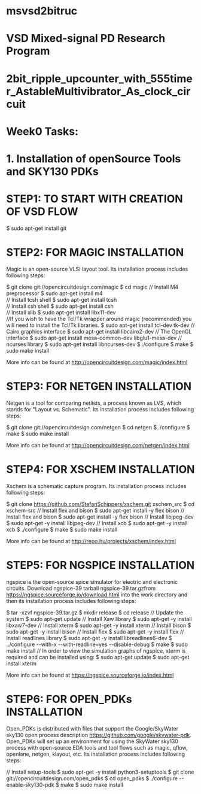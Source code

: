 # msvsd2bitruc
# VSD Mixed-signal PD Research Program
# 2bit_ripple_upcounter_with_555timer_AstableMultivibrator_As_clock_circuit

# Week0 Tasks:


# 1. Installation of openSource Tools and SKY130 PDKs

# STEP1: TO START WITH CREATION OF VSD FLOW
$ sudo apt-get install git

# STEP2: FOR MAGIC INSTALLATION
Magic is an open-source VLSI layout tool. Its installation process includes following steps:

$ git clone git://opencircuitdesign.com/magic
$ cd magic
// Install M4 preprocessor
$ sudo apt-get install m4       
// Install tcsh shell
$ sudo apt-get install tcsh   
// Install csh shell
$ sudo apt-get install csh         
// Install xlib
$ sudo apt-get install libx11-dev  
//If you wish to have the Tcl/Tk wrapper around magic (recommended) you will need to install the Tcl/Tk libraries.
$ sudo apt-get install tcl-dev tk-dev
// Cairo graphics interface
$ sudo apt-get install libcairo2-dev
// The OpenGL interface
$ sudo apt-get install mesa-common-dev libglu1-mesa-dev
// ncurses library 
$ sudo apt-get install libncurses-dev
$ ./configure
$ make
$ sudo make install

More info can be found at http://opencircuitdesign.com/magic/index.html


# STEP3: FOR NETGEN INSTALLATION
Netgen is a tool for comparing netlists, a process known as LVS, which stands for "Layout vs. Schematic". Its installation process includes following steps:

$  git clone git://opencircuitdesign.com/netgen
$  cd netgen
$  ./configure
$  make
$  sudo make install

More info can be found at http://opencircuitdesign.com/netgen/index.html


# STEP4: FOR XSCHEM INSTALLATION
Xschem is a schematic capture program. Its installation process includes following steps:

$  git clone https://github.com/StefanSchippers/xschem.git xschem_src
$   cd xschem-src
// Install flex and bison
$  sudo apt-get install -y flex bison
// Install flex and bison
$  sudo apt-get install -y flex bison
// Install libjpeg-dev 
$  sudo apt-get -y install libjpeg-dev
// Install xcb
$  sudo apt-get -y install xcb
$  ./configure
$  make
$  sudo make install

More info can be found at http://repo.hu/projects/xschem/index.html


# STEP5: FOR NGSPICE INSTALLATION
ngspice is the open-source spice simulator for electric and electronic circuits. Download ngspice-39 tarball ngspice-39.tar.gzfrom https://ngspice.sourceforge.io/download.html into the work directory and then its installation process includes following steps:

$  tar -xzvf ngspice-39.tar.gz
$  mkdir release
$  cd release 
// Update the system
$  sudo apt-get update
// Install Xaw library
$  sudo apt-get -y install libxaw7-dev
// Install xterm
$  sudo apt-get -y install xterm
// Install bison
$  sudo apt-get -y install bison
// Install flex
$  sudo apt-get -y install flex
// Install readlines library
$  sudo apt-get -y install libreadlines6-dev
$  ../configure  --with-x --with-readline=yes --disable-debug
$  make 
$  sudo make install
// In order to view the simulation graphs of ngspice, xterm is required and can be installed using:
$  sudo apt-get update
$  sudo apt-get install xterm

More info can be found at https://ngspice.sourceforge.io/index.html


# STEP6: FOR OPEN_PDKs INSTALLATION
Open_PDKs is distributed with files that support the Google/SkyWater sky130 open process description https://github.com/google/skywater-pdk. Open_PDKs will set up an environment for using the SkyWater sky130 process with open-source EDA tools and tool flows such as magic, qflow, openlane, netgen, klayout, etc. Its installation process includes following steps:

// Install setup-tools
$  sudo apt-get -y install python3-setuptools
$  git clone git://opencircuitdesign.com/open_pdks
$  cd open_pdks
$  ./configure --enable-sky130-pdk
$  make 
$  sudo make install


   

